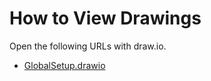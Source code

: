 # How to View Drawings

Open the following URLs with draw.io.
* [GlobalSetup.drawio](https://viewer.diagrams.net/?url=https://github.com/introlab/opentera-webrtc-ros/raw/main/drawings/GlobalSetup.drawio)
